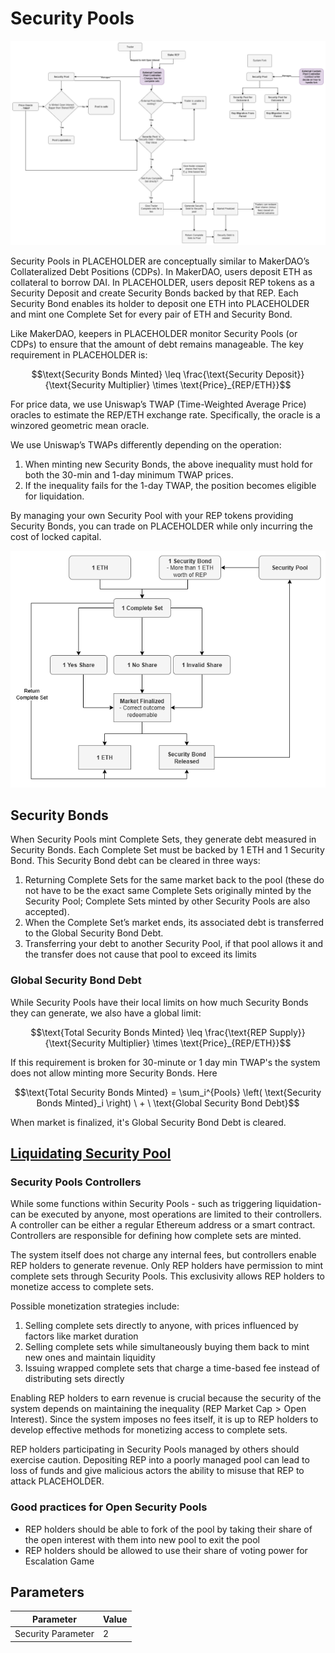 # Security Pools

![image](images/SecurityPool.png)

Security Pools in PLACEHOLDER are conceptually similar to MakerDAO’s Collateralized Debt Positions (CDPs). In MakerDAO, users deposit ETH as collateral to borrow DAI. In PLACEHOLDER, users deposit REP tokens as a Security Deposit and create Security Bonds backed by that REP. Each Security Bond enables its holder to deposit one ETH into PLACEHOLDER and mint one Complete Set for every pair of ETH and Security Bond.

Like MakerDAO, keepers in PLACEHOLDER monitor Security Pools (or CDPs) to ensure that the amount of debt remains manageable. The key requirement in PLACEHOLDER is:

```math
\text{Security Bonds Minted} \leq \frac{\text{Security Deposit}}{\text{Security Multiplier} \times \text{Price}_{REP/ETH}}
```

For price data, we use Uniswap’s TWAP (Time-Weighted Average Price) oracles to estimate the REP/ETH exchange rate. Specifically, the oracle is a winzored geometric mean oracle.

We use Uniswap’s TWAPs differently depending on the operation:

1. When minting new Security Bonds, the above inequality must hold for both the 30-min and 1-day minimum TWAP prices.
2. If the inequality fails for the 1-day TWAP, the position becomes eligible for liquidation.

By managing your own Security Pool with your REP tokens providing Security Bonds, you can trade on PLACEHOLDER while only incurring the cost of locked capital.

![image](images/CompleteSet.png)

## Security Bonds
When Security Pools mint Complete Sets, they generate debt measured in Security Bonds. Each Complete Set must be backed by 1 ETH and 1 Security Bond. This Security Bond debt can be cleared in three ways:

1) Returning Complete Sets for the same market back to the pool (these do not have to be the exact same Complete Sets originally minted by the Security Pool; Complete Sets minted by other Security Pools are also accepted).
2) When the Complete Set’s market ends, its associated debt is transferred to the Global Security Bond Debt.
3) Transferring your debt to another Security Pool, if that pool allows it and the transfer does not cause that pool to exceed its limits

### Global Security Bond Debt

While Security Pools have their local limits on how much Security Bonds they can generate, we also have a global limit:

```math
\text{Total Security Bonds Minted} \leq \frac{\text{REP Supply}}{\text{Security Multiplier} \times \text{Price}_{REP/ETH}}
```

If this requirement is broken for 30-minute or 1 day min TWAP's the system does not allow minting more Security Bonds. Here

```math
\text{Total Security Bonds Minted} = \sum_i^{Pools} \left( \text{Security Bonds Minted}_i \right) \ + \ \text{Global Security Bond Debt}
```

When market is finalized, it's Global Security Bond Debt is cleared.

## [Liquidating Security Pool](./Liquidation.md)

### Security Pools Controllers
While some functions within Security Pools - such as triggering liquidation-can be executed by anyone, most operations are limited to their controllers. A controller can be either a regular Ethereum address or a smart contract. Controllers are responsible for defining how complete sets are minted.

The system itself does not charge any internal fees, but controllers enable REP holders to generate revenue. Only REP holders have permission to mint complete sets through Security Pools. This exclusivity allows REP holders to monetize access to complete sets.

Possible monetization strategies include:
1) Selling complete sets directly to anyone, with prices influenced by factors like market duration
2) Selling complete sets while simultaneously buying them back to mint new ones and maintain liquidity
3) Issuing wrapped complete sets that charge a time-based fee instead of distributing sets directly

Enabling REP holders to earn revenue is crucial because the security of the system depends on maintaining the inequality ($\text{REP Market Cap} > \text{Open Interest}$). Since the system imposes no fees itself, it is up to REP holders to develop effective methods for monetizing access to complete sets.

REP holders participating in Security Pools managed by others should exercise caution. Depositing REP into a poorly managed pool can lead to loss of funds and give malicious actors the ability to misuse that REP to attack PLACEHOLDER.

### Good practices for Open Security Pools
- REP holders should be able to fork of the pool by taking their share of the open interest with them into new pool to exit the pool
- REP holders should be allowed to use their share of voting power for Escalation Game


## Parameters

| Parameter                     | Value                  |
| ----------------------------- | ---------------------- |
| Security Parameter            | 2                      |
